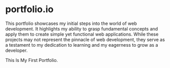# portfolio.io
This portfolio showcases my initial steps into the world of web development. It highlights my ability to grasp fundamental concepts and apply them to create simple yet functional web applications. While these projects may not represent the pinnacle of web development, they serve as a testament to my dedication to learning and my eagerness to grow as a developer.


This Is My First Portfolio.
